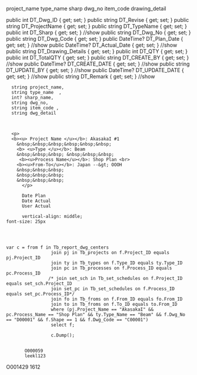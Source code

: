 project_name
type_name
sharp
dwg_no
item_code
drawing_detail


public int DT_Dwg_ID { get; set; }
        public string DT_Revise { get; set; }
        public string DT_ProjectName { get; set; }
        public string DT_TypeName { get; set; }
        public int DT_Sharp { get; set; } //show
        public string DT_Dwg_No { get; set; }
        public string DT_Dwg_Code { get; set; }
        public DateTime? DT_Plan_Date { get; set; } //show
        public DateTime? DT_Actual_Date { get; set; } //show
        public string DT_Drawing_Details { get; set; }
        public int DT_QTY { get; set; }
        public int DT_TotalQTY { get; set; }
        public string DT_CREATE_BY { get; set; } //show
        public DateTime? DT_CREATE_DATE { get; set; } //show
        public string DT_UPDATE_BY { get; set; } //show
        public DateTime? DT_UPDATE_DATE { get; set; } //show
        public string DT_Remark { get; set; } //show

      string project_name,
      string type_name  ,
      int? sharp_name,
      string dwg_no,
      string item_code ,
      string dwg_detail



      <p>
      <b><u> Project Name </u></b>: AkasakaI #1
        &nbsp;&nbsp;&nbsp;&nbsp;&nbsp;&nbsp;
        <b> <u>Type </u></b>: Beam
        &nbsp;&nbsp;&nbsp; &nbsp;&nbsp;&nbsp;
         <b><u>Process Name</u></b>: Shop Plan <br>
        <b><u>From-To</u></b>: Japan --&gt; OOOH
        &nbsp;&nbsp;&nbsp;
        &nbsp;&nbsp;&nbsp;
        &nbsp;&nbsp;&nbsp;
          </p>

          Date Plan
          Date Actual
          User Actual

          vertical-align: middle;
    font-size: 25px




    var c = from f in Tb_report_dwg_centers
                     join pj in Tb_projects on f.Project_ID equals pj.Project_ID
                     join ty in Tb_types on f.Type_ID equals ty.Type_ID
                     join pc in Tb_processes on f.Process_ID equals pc.Process_ID
                    /* join set_sch in Tb_set_schedules on f.Project_ID equals set_sch.Project_ID
                     join set_pc in Tb_set_schedules on f.Process_ID equals set_pc.Process_ID*/
                     join fo in Tb_froms on f.From_ID equals fo.From_ID
                     join to in Tb_froms on f.To_ID equals to.From_ID
                     where (pj.Project_Name == "AkasakaI" && pc.Process_Name == "Shop Plan" && ty.Type_Name == "Beam" && f.Dwg_No == "D00001" && f.Shape == 1 && f.Dwg_Code == "C00001")
					 select f;

					 c.Dump();


           O000059
           leekl123
O001429
1612
